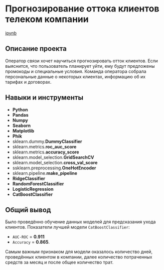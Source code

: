 # Прогнозирование оттока клиентов телеком компании
[ipynb](https://github.com/naumovakotya/Portfolio/blob/main/Telecom/Forecasting%20the%20outflow%20of%20customers%20in%20a%20telecom%20company.ipynb)

## Описание проекта
Оператор связи хочет научиться прогнозировать отток клиентов. Если выяснится, что пользователь планирует уйти, ему будут предложены промокоды и специальные условия. Команда оператора собрала персональные данные о некоторых клиентах, информацию об их тарифах и договорах.

## Навыки и инструменты
* **Python**
* **Pandas**
* **Numpy**
* **Seaborn**
* **Matplotlib**
* **Phik**
* sklearn.dummy.**DummyClassifier**
* sklearn.metrics.**roc_auc_score**
* sklearn.metrics.**accuracy_score**
* sklearn.model_selection.**GridSearchCV**
* sklearn.model_selection.**cross_val_score**
* ssklearn.preprocessing.**OneHotEncoder**
* sklearn.pipeline.**make_pipeline**
* **RidgeClassifier**
* **RandomForestClassifier**
* **LogisticRegression**
* **CatBoostClassifier**

## Общий вывод
Было проведённо обучение данных моделей для предсказания ухода клиентов. Показатели лучшей модели `CatBoostClassifier`: 
* `AUC-ROC` = **0.911**
* `Accuracy` = **0.865**.
  
Самым важным признаком для модели оказалось количество дней, проведённых клиентом в компании, далее количество потраченных средств за месяц и после общее количество трат. 
